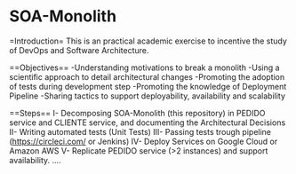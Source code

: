 # SOA-Monolith
=Introduction=
This is an practical academic exercise to incentive the study of DevOps and Software Architecture.

==Objectives==
-Understanding motivations to break a monolith
-Using a scientific approach to detail architectural changes
-Promoting the adoption of tests during development step
-Promoting the knowledge of Deployment Pipeline
-Sharing tactics to support deployability, availability and scalability

==Steps==
I-	Decomposing SOA-Monolith (this repository) in PEDIDO service and CLIENTE service, and documenting the Architectural Decisions
II-	Writing automated tests (Unit Tests)
III-	Passing tests trough pipeline (https://circleci.com/ or Jenkins)
IV-	Deploy Services on Google Cloud or Amazon AWS
V-	Replicate PEDIDO service (>2 instances) and support availability.
….

